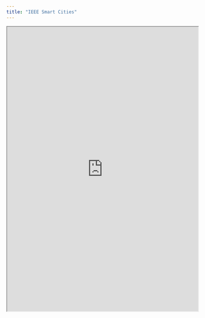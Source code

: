 ```yaml
---
title: "IEEE Smart Cities"
---
```




<iframe height="750" width="100%" src="https://ewelton.github.io/ktest/wiki.html#IEEE%20Smart%20Cities"></iframe>
